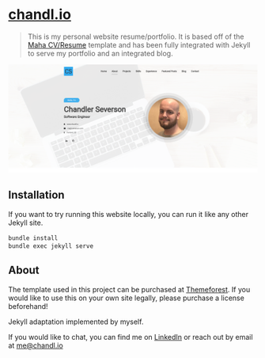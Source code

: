# [chandl.io](chandl.io)
> This is my personal website resume/portfolio. It is based off of the [Maha CV/Resume](https://themeforest.net/item/maha-cvresume/23230305) template and has been fully integrated with Jekyll to serve my portfolio and an integrated blog.

![](/assets/images/site-example.png)

## Installation
If you want to try running this website locally, you can run it like any other Jekyll site.

```
bundle install
bundle exec jekyll serve
```

## About
The template used in this project can be purchased at [Themeforest](https://themeforest.net/item/maha-cvresume/23230305). If you would like to use this on your own site legally, please purchase a license beforehand!

Jekyll adaptation implemented by myself.

If you would like to chat, you can find me on [LinkedIn](https://linkedin.com/in/chandler-severson) or reach out by email at me@chandl.io